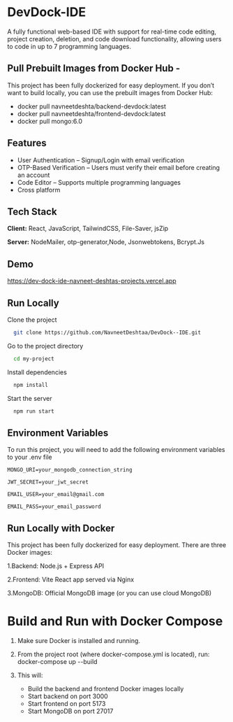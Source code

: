 
# DevDock-IDE

A fully functional web-based IDE with support for real-time code editing, project creation, deletion, and code
download functionality, allowing users to code in up to 7 programming languages.


 ## Pull Prebuilt Images from Docker Hub - 

  This project has been fully dockerized for easy deployment. If you don’t want to build locally, you can use the prebuilt images from Docker Hub:

  - docker pull navneetdeshta/backend-devdock:latest
  - docker pull navneetdeshta/frontend-devdock:latest
  - docker pull mongo:6.0


## Features

- User Authentication – Signup/Login with email verification
- OTP-Based Verification – Users must verify their email before creating an account
- Code Editor – Supports multiple programming languages
- Cross platform


## Tech Stack

**Client:** React, JavaScript, TailwindCSS, File-Saver, jsZip

**Server:** NodeMailer, otp-generator,Node, Jsonwebtokens, Bcrypt.Js


## Demo

https://dev-dock-ide-navneet-deshtas-projects.vercel.app
    
## Run Locally

Clone the project

```bash
  git clone https://github.com/NavneetDeshtaa/DevDock--IDE.git
```

Go to the project directory

```bash
  cd my-project
```

Install dependencies

```bash
  npm install
```

Start the server

```bash
  npm run start
```


## Environment Variables

To run this project, you will need to add the following environment variables to your .env file

`MONGO_URI=your_mongodb_connection_string`

`JWT_SECRET=your_jwt_secret`

`EMAIL_USER=your_email@gmail.com`

`EMAIL_PASS=your_email_password`


## Run Locally with Docker

This project has been fully dockerized for easy deployment. There are three Docker images:

1.Backend: Node.js + Express API

2.Frontend: Vite React app served via Nginx

3.MongoDB: Official MongoDB image (or you can use cloud MongoDB)

# Build and Run with Docker Compose

 1. Make sure Docker is installed and running.

 2. From the project root (where docker-compose.yml is located), run:  docker-compose up --build

 3. This will:
    - Build the backend and frontend Docker images locally
    - Start backend on port 3000
    - Start frontend on port 5173
    - Start MongoDB on port 27017

